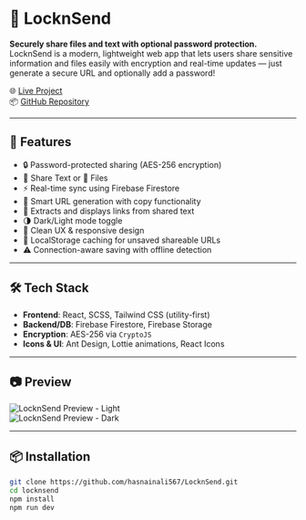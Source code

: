 # 🔐 LocknSend

**Securely share files and text with optional password protection.**  
LocknSend is a modern, lightweight web app that lets users share sensitive information and files easily with encryption and real-time updates — just generate a secure URL and optionally add a password!

🌐 [Live Project](https://locknsend.netlify.app)  
📦 [GitHub Repository](https://github.com/hasnainali567/LocknSend)

---

## 🚀 Features

- 🔒 Password-protected sharing (AES-256 encryption)
- 📄 Share Text or 📁 Files
- ⚡ Real-time sync using Firebase Firestore
- 📎 Smart URL generation with copy functionality
- 🔗 Extracts and displays links from shared text
- 🌗 Dark/Light mode toggle
- 🧠 Clean UX & responsive design
- 🧾 LocalStorage caching for unsaved shareable URLs
- ⚠️ Connection-aware saving with offline detection

---

## 🛠️ Tech Stack

- **Frontend**: React, SCSS, Tailwind CSS (utility-first)
- **Backend/DB**: Firebase Firestore, Firebase Storage
- **Encryption**: AES-256 via `CryptoJS`
- **Icons & UI**: Ant Design, Lottie animations, React Icons

---

## 📷 Preview

![LocknSend Preview - Light](./assets/preview-light.png)  
![LocknSend Preview - Dark](./assets/preview-dark.png)

---

## 📦 Installation

```bash
git clone https://github.com/hasnainali567/LocknSend.git
cd locknsend
npm install
npm run dev
